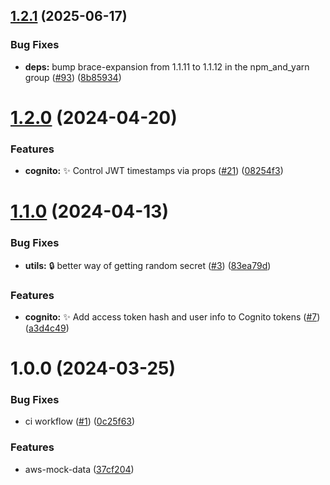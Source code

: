 ## [1.2.1](https://github.com/ShellXploit/aws-mock-data/compare/v1.2.0...v1.2.1) (2025-06-17)


### Bug Fixes

* **deps:** bump brace-expansion from 1.1.11 to 1.1.12 in the npm_and_yarn group ([#93](https://github.com/ShellXploit/aws-mock-data/issues/93)) ([8b85934](https://github.com/ShellXploit/aws-mock-data/commit/8b859340d7ef773a43012dcc16969d1fc6db2c81))

# [1.2.0](https://github.com/ShellXploit/aws-mock-data/compare/v1.1.0...v1.2.0) (2024-04-20)


### Features

* **cognito:** :sparkles: Control JWT timestamps via props ([#21](https://github.com/ShellXploit/aws-mock-data/issues/21)) ([08254f3](https://github.com/ShellXploit/aws-mock-data/commit/08254f398eb5904e0291c31a0b10bfa06474f91e))

# [1.1.0](https://github.com/ShellXploit/aws-mock-data/compare/v1.0.0...v1.1.0) (2024-04-13)


### Bug Fixes

* **utils:** :lock: better way of getting random secret ([#3](https://github.com/ShellXploit/aws-mock-data/issues/3)) ([83ea79d](https://github.com/ShellXploit/aws-mock-data/commit/83ea79d7fe94e8a91a8857b1a8d14d15f231e8e1))


### Features

* **cognito:** :sparkles: Add access token hash and user info to Cognito tokens ([#7](https://github.com/ShellXploit/aws-mock-data/issues/7)) ([a3d4c49](https://github.com/ShellXploit/aws-mock-data/commit/a3d4c4939253b9461030edb3b174c184b6fd9943))

# 1.0.0 (2024-03-25)


### Bug Fixes

* ci workflow ([#1](https://github.com/ShellXploit/aws-mock-data/issues/1)) ([0c25f63](https://github.com/ShellXploit/aws-mock-data/commit/0c25f63fe4638540e37bbbf768f963e116a986f9))


### Features

* aws-mock-data ([37cf204](https://github.com/ShellXploit/aws-mock-data/commit/37cf204308e857d50bdeb4b9a7f9c1997bb450cb))
